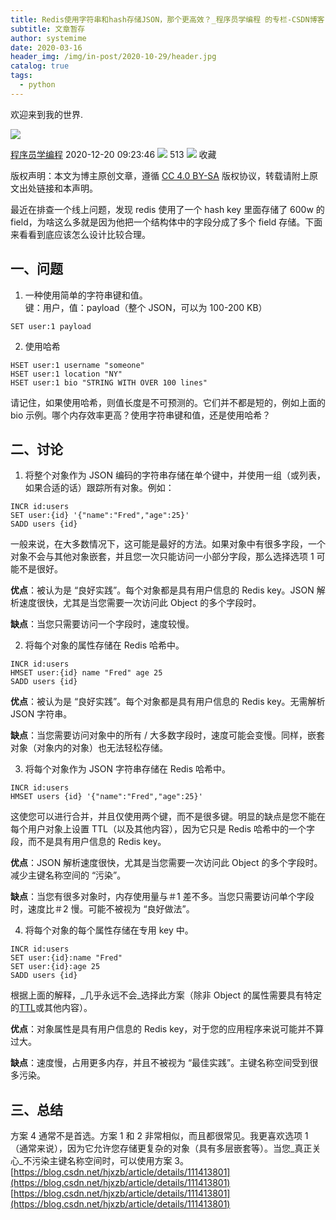 ```yaml
---
title: Redis使用字符串和hash存储JSON，那个更高效？_程序员学编程 的专栏-CSDN博客
subtitle: 文章暂存
author: systemime
date: 2020-03-16
header_img: /img/in-post/2020-10-29/header.jpg
catalog: true
tags:
  - python
---
```


欢迎来到我的世界.

<!-- more -->

![](https://csdnimg.cn/release/blogv2/dist/pc/img/original.png)

[程序员学编程](https://blog.csdn.net/hjxzb) 2020-12-20 09:23:46 ![](https://csdnimg.cn/release/blogv2/dist/pc/img/articleReadEyes.png)
 513 ![](https://csdnimg.cn/release/blogv2/dist/pc/img/tobarCollect.png)
 收藏 

版权声明：本文为博主原创文章，遵循 [CC 4.0 BY-SA](http://creativecommons.org/licenses/by-sa/4.0/) 版权协议，转载请附上原文出处链接和本声明。

最近在排查一个线上问题，发现 redis 使用了一个 hash key 里面存储了 600w 的 field，为啥这么多就是因为他把一个结构体中的字段分成了多个 field 存储。下面来看看到底应该怎么设计比较合理。

## 一、问题

1.  一种使用简单的字符串键和值。  
    键：用户，值：payload（整个 JSON，可以为 100-200 KB）

```shell
SET user:1 payload

```

2.  使用哈希

```shell
HSET user:1 username "someone" 
HSET user:1 location "NY" 
HSET user:1 bio "STRING WITH OVER 100 lines"

```

请记住，如果使用哈希，则值长度是不可预测的。它们并不都是短的，例如上面的 bio 示例。哪个内存效率更高？使用字符串键和值，还是使用哈希？

## 二、讨论

1.  将整个对象作为 JSON 编码的字符串存储在单个键中，并使用一组（或列表，如果合适的话）跟踪所有对象。例如：

```shell
INCR id:users
SET user:{id} '{"name":"Fred","age":25}'
SADD users {id}

```

一般来说，在大多数情况下，这可能是最好的方法。如果对象中有很多字段，一个对象不会与其他对象嵌套，并且您一次只能访问一小部分字段，那么选择选项 1 可能不是很好。

**优点**：被认为是 “良好实践”。每个对象都是具有用户信息的 Redis key。JSON 解析速度很快，尤其是当您需要一次访问此 Object 的多个字段时。

**缺点**：当您只需要访问一个字段时，速度较慢。

2.  将每个对象的属性存储在 Redis 哈希中。

```shell
INCR id:users
HMSET user:{id} name "Fred" age 25
SADD users {id}

```

**优点**：被认为是 “良好实践”。每个对象都是具有用户信息的 Redis key。无需解析 JSON 字符串。

**缺点**：当您需要访问对象中的所有 / 大多数字段时，速度可能会变慢。同样，嵌套对象（对象内的对象）也无法轻松存储。

3.  将每个对象作为 JSON 字符串存储在 Redis 哈希中。

```shell
INCR id:users
HMSET users {id} '{"name":"Fred","age":25}'

```

这使您可以进行合并，并且仅使用两个键，而不是很多键。明显的缺点是您不能在每个用户对象上设置 TTL（以及其他内容），因为它只是 Redis 哈希中的一个字段，而不是具有用户信息的 Redis key。

**优点**：JSON 解析速度很快，尤其是当您需要一次访问此 Object 的多个字段时。减少主键名称空间的 “污染”。

**缺点**：当您有很多对象时，内存使用量与＃1 差不多。当您只需要访问单个字段时，速度比＃2 慢。可能不被视为 “良好做法”。

4.  将每个对象的每个属性存储在专用 key 中。

```shell
INCR id:users
SET user:{id}:name "Fred"
SET user:{id}:age 25
SADD users {id}

```

根据上面的解释，_几乎永远不会_选择此方案（除非 Object 的属性需要具有特定的[TTL](http://redis.io/commands/expire)或其他内容）。

**优点**：对象属性是具有用户信息的 Redis key，对于您的应用程序来说可能并不算过大。

**缺点**：速度慢，占用更多内存，并且不被视为 “最佳实践”。主键名称空间受到很多污染。

## 三、总结

方案 4 通常不是首选。方案 1 和 2 非常相似，而且都很常见。我更喜欢选项 1（通常来说），因为它允许您存储更复杂的对象（具有多层嵌套等）。当您_真正关心_不污染主键名称空间时，可以使用方案 3。 
 [https://blog.csdn.net/hjxzb/article/details/111413801](https://blog.csdn.net/hjxzb/article/details/111413801) 
 [https://blog.csdn.net/hjxzb/article/details/111413801](https://blog.csdn.net/hjxzb/article/details/111413801)

